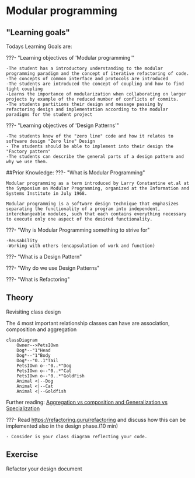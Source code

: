 # Modular programming
## "Learning goals"

Todays Learning Goals are:

???- "Learning objectives of 'Modular programming'"

    -The student has a introductory understanding to the modular programming paradigm and the concept of iterative refactoring of code. 
    -The concepts of common interface and protocols are introduced
    -The students are introduced the concept of coupling and how to find tight coupling
    -Learns the importance of modularization when collaborating on larger projects by example of the reduced number of conflicts of commits.
    -The students partitions their design and message passing by refactoring design and implementation according to the modular paradigms for the student project

???- "Learning objectives of 'Design Patterns'"

    -The students know of the "zero line" code and how it relates to software design "Zero line" Design
    - The students should be able to implement into their design the 
    "Factory pattern"
    -The students can describe the general parts of a design pattern and why we use them.


##Prior Knowledge:
???- "What is Modular Programming"

    Modular programming as a term introduced by Larry Constantine et.al at the Symposium on Modular Programming, organized at the Information and Systems Institute in July 1968.
    
    Modular programming is a software design technique that emphasizes separating the functionality of a program into independent, interchangeable modules, such that each contains everything necessary to execute only one aspect of the desired functionality. 
???- "Why is Modular Programming something to strive for"

    -Reusability 
    -Working with others (encapsulation of work and function)
    
???- "What is a Design Pattern"

???- "Why do we use Design Patterns"

???- "What is Refactoring"


## Theory
Revisiting class design

The 4 most important relationship classes can have
are association, composition and aggregation
```mermaid
classDiagram 
    Owner-->PetsIOwn
    Dog*--"1"Head
    Dog*--"1"Body
    Dog*--"0..1"Tail
    PetsIOwn o--"0..*"Dog
    PetsIOwn o--"0..*"Cat
    PetsIOwn o--"0..*"GoldFish
    Animal <|--Dog
    Animal <|--Cat
    Animal <|--Goldfish
```
Further reading:
[Aggregation vs composition and Generalization vs Specialization](https://www.visual-paradigm.com/guide/uml-unified-modeling-language/uml-aggregation-vs-composition/)


???- Read https://refactoring.guru/refactoring and discuss how this can be implemented also in the design phase.(10 min)

    - Consider is your class diagram reflecting your code.

## Exercise
 Refactor your design document 
